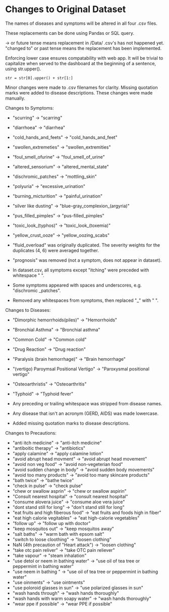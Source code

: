# Changes to Original Dataset

<!-- The following is to document changes we made to the original dataset: -->

The names of diseases and symptoms will be altered in all four .csv files.

These replacements can be done using Pandas or SQL query.

-> or future tense means replacement in /Data/ .csv's has not happened yet.
"changed to" or past tense means the replacement has been implemented.

Enforcing lower case ensures compatability with web app. It will be trivial to capitalize when served to the dashboard at the beginning of a sentence, using str.upper().

    str = str[0].upper() + str[1:]

Minor changes were made to .csv filenames for clarity. Missing quotation marks were added to disease descriptions. These changes were made manually.

Changes to Symptoms:

* "scurring" -> "scarring"
* "diarrhoea" -> "diarrhea"
* "cold_hands_and_feets" -> "cold_hands_and_feet"
* "swollen_extremeties" -> "swollen_extremities"
* "foul_smell_ofurine" -> "foul_smell_of_urine"
* "altered_sensorium" -> "altered_mental_state"
* "dischromic_patches" -> "mottling_skin"
* "polyuria" -> "excessive_urination"
* "burning_micturition" -> "painful_urination"
* "silver like dusting" -> "blue-gray_complexion_(argyria)"
* "pus_filled_pimples" -> "pus-filled_pimples"
* "toxic_look_(typhos)" -> "toxic_look_(toxemia)"
* "yellow_crust_ooze" -> "yellow_oozing_scabs"

* "fluid_overload" was originally duplicated. The severity weights for the duplicates (4, 6) were averaged together.
* "prognosis" was removed (not a symptom, does not appear in dataset).

* In dataset.csv, all symptoms except "itching" were preceded with whitespace " ".
* Some symptoms appeared with spaces and underscores, e.g. "dischromic _patches".
* Removed any whitespaces from symptoms, then replaced "_" with " ".

Changes to Diseases:

* "Dimorphic hemorrhoids(piles)" -> "Hemorrhoids"
* "Bronchial Asthma" -> "Bronchial asthma"
* "Common Cold" -> "Common cold"
* "Drug Reaction" -> "Drug reaction"
* "Paralysis (brain hemorrhage)" -> "Brain hemorrhage"
* "(vertigo) Paroymsal  Positional Vertigo" -> "Paroxysmal positional vertigo"
* "Osteoarthristis" -> "Osteoarthritis"
* "Typhoid" -> "Typhoid fever"

* Any preceding or trailing whitespace was stripped from disease names.
* Any disease that isn't an acronym (GERD, AIDS) was made lowercase.

* Added missing quotation marks to disease descriptions.

Changes to Precautions:

* "anti itch medicine" -> "anti-itch medicine"
* "antiboitic therapy" -> "antibiotics"
* "apply calamine" -> "apply calamine lotion"
* "avoid abrupt head movment" -> "avoid abrupt head movement"
* "avoid non veg food" -> "avoid non-vegeterian food"
* "avoid sudden change in body" -> "avoid sudden body movements"
* "avoid too many products" -> "avoid too many skincare products"
* "bath twice" -> "bathe twice"
* "check in pulse" -> "check pulse"
* "chew or swallow asprin" -> "chew or swallow aspirin"
* "Consult nearest hospital" -> "consult nearest hospital"
* "consume alovera juice" -> "consume aloe vera juice"
* "dont stand still for long" -> "don't stand still for long"
* "eat fruits and high fiberous food" -> "eat fruits and foods high in fiber"
* "eat high calorie vegitables" -> "eat high-calorie vegetables"
* "follow up" -> "follow up with doctor"
* "keep mosquitos out" -> "keep mosquitos away"
* "salt baths" -> "warm bath with epsom salt"
* "switch to loose cloothing" -> "loosen clothing"
* NaN (4th precaution of "Heart attack") -> "loosen clothing"
* "take otc pain reliver" -> "take OTC pain reliever"
* "take vapour" -> "steam inhalation"
* "use detol or neem in bathing water" -> "use oil of tea tree or peppermint in bathing water"
* "use neem in bathing " -> "use oil of tea tree or peppermint in bathing water"
* "use oinments" -> "use ointments"
* "use poloroid glasses in sun" -> "use polarized glasses in sun"
* "wash hands through" -> "wash hands thoroughly"
* "wash hands with warm soapy water" -> "wash hands thoroughly"
* "wear ppe if possible" -> "wear PPE if possible"